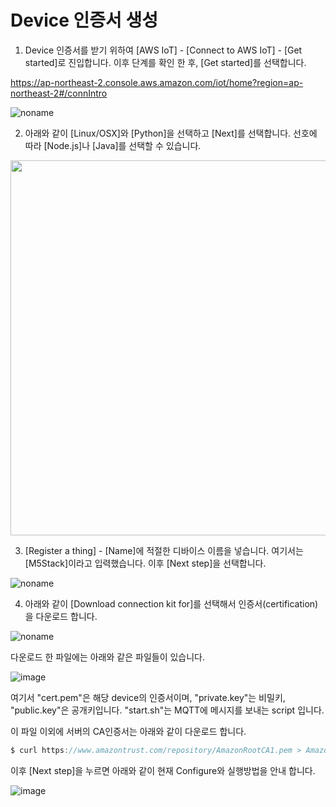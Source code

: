 # Device 인증서 생성

1) Device 인증서를 받기 위하여 [AWS IoT] - [Connect to AWS IoT] - [Get started]로 진입합니다. 이후 단계를 확인 한 후, [Get started]를 선택합니다.

https://ap-northeast-2.console.aws.amazon.com/iot/home?region=ap-northeast-2#/connIntro


![noname](https://user-images.githubusercontent.com/52392004/170201603-eb22fa6d-3386-4d81-8eed-eff63c8a4c08.png)

2) 아래와 같이 [Linux/OSX]와 [Python]을 선택하고 [Next]를 선택합니다. 선호에 따라 [Node.js]나 [Java]를 선택할 수 있습니다. 

<img src="https://user-images.githubusercontent.com/52392004/170202244-bcf39e71-381d-4a54-a823-2a45b471cb7f.png" width="600">


                                                                                                                            
3) [Register a thing] - [Name]에 적절한 디바이스 이름을 넣습니다. 여기서는 [M5Stack]이라고 입력했습니다. 이후 [Next step]을 선택합니다. 

![noname](https://user-images.githubusercontent.com/52392004/170202636-5c424bfb-c654-4c19-9728-81e863ad4e8a.png)

4) 아래와 같이 [Download connection kit for]를 선택해서 인증서(certification)을 다운로드 합니다. 

![noname](https://user-images.githubusercontent.com/52392004/170203424-e5b21e02-fd03-4c37-82c0-1cec595e2ec3.png)

다운로드 한 파일에는 아래와 같은 파일들이 있습니다.

![image](https://user-images.githubusercontent.com/52392004/170203597-c54507c4-d346-4088-80d7-4b652132b267.png)

여기서 "cert.pem"은 해당 device의 인증서이며, "private.key"는 비밀키, "public.key"은 공개키입니다. "start.sh"는 MQTT에 메시지를 보내는 script 입니다.

이 파일 이외에 서버의 CA인증서는 아래와 같이 다운로드 합니다. 

```c
$ curl https://www.amazontrust.com/repository/AmazonRootCA1.pem > AmazonRootCA1.cer
```

이후 [Next step]을 누르면 아래와 같이 현재 Configure와 실행방법을 안내 합니다. 

![image](https://user-images.githubusercontent.com/52392004/170204656-ca1e6199-2deb-49fc-9317-6e6eae774f8e.png)


